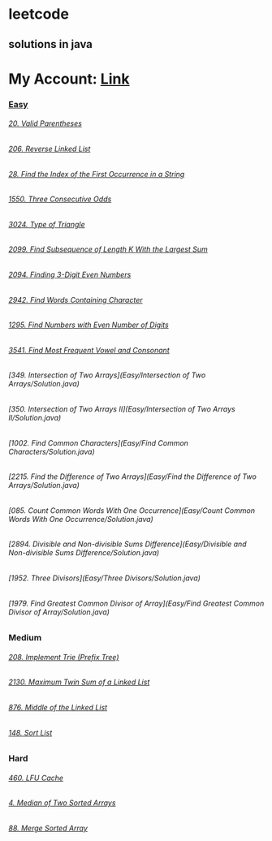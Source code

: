 # leetcode

## solutions in java

# My Account: <a href="https://leetcode.com/u/mahmoudrabbas/">Link

### Easy

###### [20. Valid Parentheses](Easy/Valid%20Parentheses/Solution.java)
###### [206. Reverse Linked List](Easy/Reverse%20Linked%20List/Solution.java)
###### [28. Find the Index of the First Occurrence in a String](Easy/Find%20the%20Index%20of%20the%20First%20Occurrence%20in%20a%20String/Solution.java)
###### [1550. Three Consecutive Odds](Easy/Three%20Consecutive%20Odds/Solution.java)
###### [3024. Type of Triangle](Easy/Type%20of%20Triangle/Solution.java)
###### [2099. Find Subsequence of Length K With the Largest Sum](Easy/Find%20Subsequence%20of%20Length%20K%20With%20the%20Largest%20Sum/Solution.java)
###### [2094. Finding 3-Digit Even Numbers](Easy/Finding%203-Digit%20Even%20Numbers/Solution.java)
###### [2942. Find Words Containing Character](Easy/Find%20Words%20Containing%20Character/Solution.java)
###### [1295. Find Numbers with Even Number of Digits](Easy/Find%20Numbers%20with%20Even%20Number%20of%20Digits/Solution.java)
###### [3541. Find Most Frequent Vowel and Consonant](Easy/Find%20Most%20Frequent%20Vowel%20and%20Consonant/Solution.java)
###### [349. Intersection of Two Arrays](Easy/Intersection of Two Arrays/Solution.java)
###### [350. Intersection of Two Arrays II](Easy/Intersection of Two Arrays II/Solution.java)
###### [1002. Find Common Characters](Easy/Find Common Characters/Solution.java)
###### [2215. Find the Difference of Two Arrays](Easy/Find the Difference of Two Arrays/Solution.java)
###### [085. Count Common Words With One Occurrence](Easy/Count Common Words With One Occurrence/Solution.java)
###### [2894. Divisible and Non-divisible Sums Difference](Easy/Divisible and Non-divisible Sums Difference/Solution.java)
###### [1952. Three Divisors](Easy/Three Divisors/Solution.java)
###### [1979. Find Greatest Common Divisor of Array](Easy/Find Greatest Common Divisor of Array/Solution.java)

### Medium

###### [208. Implement Trie (Prefix Tree)](Medium/Implement%20Trie%20(Prefix%20Tree)/Solution.java)
###### [2130. Maximum Twin Sum of a Linked List](Medium/Maximum%20Twin%20Sum%20of%20a%20Linked%20List/Solution.java)
###### [876. Middle of the Linked List](Medium/Middle%20of%20the%20Linked%20List/Solution.java)
###### [148. Sort List](Medium/Sort%20List/Solution.java)


### Hard

###### [460. LFU Cache](Hard/LFU%20Cache/Solution.java)
###### [4. Median of Two Sorted Arrays](Hard/Median%20of%20Two%20Sorted%20Arrays/Solution.java)
###### [88. Merge Sorted Array](Hard/Merge%20k%20Sorted%20Lists/Solution.java)